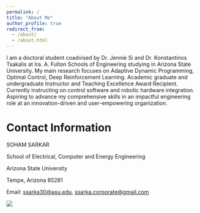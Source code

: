 ```yaml
---
permalink: /
title: "About Me"
author_profile: true
redirect_from: 
  - /about/
  - /about.html
---
```


I am a doctoral student coadvised by Dr. Jennie Si and Dr. Konstantinos Tsakalis at Ira. A. Fulton Schools of Engineering studying in Arizona State University.
My main research focuses on Adaptive Dynamic Programming, Optimal Control, Deep Reinforcement Learning. Academic graduate and undergraduate Instructor and Teaching Excellence Award Recipient. Currently
instructing on control software and robotic hardware integration. Aspiring to advance my comprehensive skills in an impactful engineering role at an innovation-driven and user-empowering organization.

# Contact Information

SOHAM SARKAR

School of Electrical, Computer and Energy Engineering

Arizona State University

Tempe, Arizona 85281


Email: ssarka30@asu.edu, ssarka.corporate@gmail.com



<script type="text/javascript" id="clstr_globe" src="//clustrmaps.com/globe.js?d=HuREum5NamMCzpxrV2Byr6k6kRrphkCEyLI3xMjxK_0"></script>

<a href='https://clustrmaps.com/site/1c7rs'  title='Visit tracker'><img src='//clustrmaps.com/map_v2.png?cl=ffffff&w=794&t=n&d=HuREum5NamMCzpxrV2Byr6k6kRrphkCEyLI3xMjxK_0'/></a>
